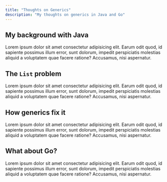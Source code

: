 ```yaml
---
title: "Thoughts on Generics"
description: "My thoughts on generics in Java and Go"
---
```


## My background with Java

Lorem ipsum dolor sit amet consectetur adipisicing elit. Earum odit quod, id sapiente possimus illum error, sunt dolorum, impedit perspiciatis molestias aliquid a voluptatem quae facere ratione? Accusamus, nisi aspernatur.

## The `List` problem

Lorem ipsum dolor sit amet consectetur adipisicing elit. Earum odit quod, id sapiente possimus illum error, sunt dolorum, impedit perspiciatis molestias aliquid a voluptatem quae facere ratione? Accusamus, nisi aspernatur.

## How generics fix it

Lorem ipsum dolor sit amet consectetur adipisicing elit. Earum odit quod, id sapiente possimus illum error, sunt dolorum, impedit perspiciatis molestias aliquid a voluptatem quae facere ratione? Accusamus, nisi aspernatur.

## What about Go?

Lorem ipsum dolor sit amet consectetur adipisicing elit. Earum odit quod, id sapiente possimus illum error, sunt dolorum, impedit perspiciatis molestias aliquid a voluptatem quae facere ratione? Accusamus, nisi aspernatur.
